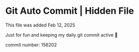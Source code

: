 # Git Auto Commit | Hidden File

This file was added Feb 12, 2025

Just for fun and keeping my daily git commit active 🤪

commit number: 156202
